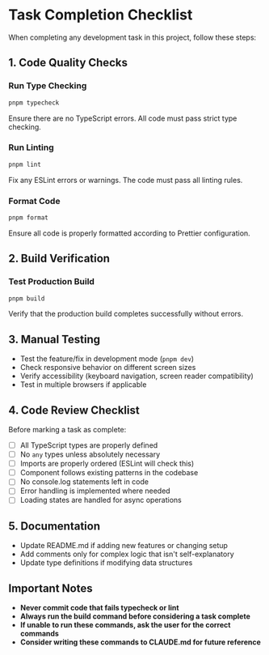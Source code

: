 # Task Completion Checklist

When completing any development task in this project, follow these steps:

## 1. Code Quality Checks

### Run Type Checking

```bash
pnpm typecheck
```

Ensure there are no TypeScript errors. All code must pass strict type checking.

### Run Linting

```bash
pnpm lint
```

Fix any ESLint errors or warnings. The code must pass all linting rules.

### Format Code

```bash
pnpm format
```

Ensure all code is properly formatted according to Prettier configuration.

## 2. Build Verification

### Test Production Build

```bash
pnpm build
```

Verify that the production build completes successfully without errors.

## 3. Manual Testing

- Test the feature/fix in development mode (`pnpm dev`)
- Check responsive behavior on different screen sizes
- Verify accessibility (keyboard navigation, screen reader compatibility)
- Test in multiple browsers if applicable

## 4. Code Review Checklist

Before marking a task as complete:

- [ ] All TypeScript types are properly defined
- [ ] No `any` types unless absolutely necessary
- [ ] Imports are properly ordered (ESLint will check this)
- [ ] Component follows existing patterns in the codebase
- [ ] No console.log statements left in code
- [ ] Error handling is implemented where needed
- [ ] Loading states are handled for async operations

## 5. Documentation

- Update README.md if adding new features or changing setup
- Add comments only for complex logic that isn't self-explanatory
- Update type definitions if modifying data structures

## Important Notes

- **Never commit code that fails typecheck or lint**
- **Always run the build command before considering a task complete**
- **If unable to run these commands, ask the user for the correct commands**
- **Consider writing these commands to CLAUDE.md for future reference**
